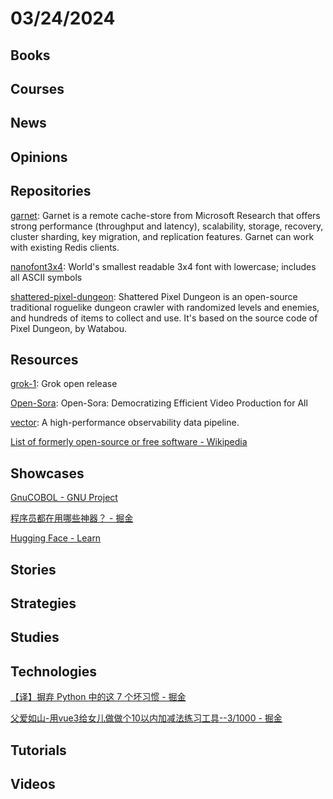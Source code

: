 # 03/24/2024

## Books

## Courses

## News

## Opinions

## Repositories
[garnet](https://github.com/microsoft/garnet): Garnet is a remote cache-store from Microsoft Research that offers strong performance (throughput and latency), scalability, storage, recovery, cluster sharding, key migration, and replication features. Garnet can work with existing Redis clients.

[nanofont3x4](https://github.com/Michaelangel007/nanofont3x4): World's smallest readable 3x4 font with lowercase; includes all ASCII symbols

[shattered-pixel-dungeon](https://github.com/00-Evan/shattered-pixel-dungeon): Shattered Pixel Dungeon is an open-source traditional roguelike dungeon crawler with randomized levels and enemies, and hundreds of items to collect and use. It's based on the source code of Pixel Dungeon, by Watabou.

## Resources
[grok-1](https://github.com/xai-org/grok-1): Grok open release

[Open-Sora](https://github.com/hpcaitech/Open-Sora): Open-Sora: Democratizing Efficient Video Production for All

[vector](https://github.com/vectordotdev/vector): A high-performance observability data pipeline.

[List of formerly open-source or free software - Wikipedia](https://en.wikipedia.org/wiki/List_of_formerly_open-source_or_free_software)

## Showcases
[GnuCOBOL - GNU Project](https://gnucobol.sourceforge.io/)

[程序员都在用哪些神器？ - 掘金](https://juejin.cn/post/7346119032524357642)

[Hugging Face - Learn](https://huggingface.co/learn)

## Stories

## Strategies

## Studies

## Technologies
[【译】摒弃 Python 中的这 7 个坏习惯 - 掘金](https://juejin.cn/post/7296017029705220115)

[父爱如山-用vue3给女儿做做个10以内加减法练习工具--3/1000 - 掘金](https://juejin.cn/post/7347910198784999461)

## Tutorials

## Videos
